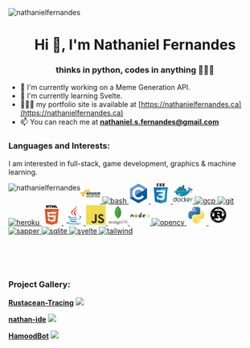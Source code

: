 <p align="left"> 
<img src="https://komarev.com/ghpvc/?username=nathanielfernandes&label=Profile%20views&color=0e75b6&style=flat" alt="nathanielfernandes" />

<h1 align="center">Hi 👋, I'm Nathaniel Fernandes</h1>
<h3 align="center">thinks in python, codes in anything 🧑🏾‍🚀</h3>
</p>

- 🔭 I'm currently working on a Meme Generation API.
- 🌱 I'm currently learning Svelte.
- 👨🏽‍💻 my portfolio site is available at [https://nathanielfernandes.ca](https://nathanielfernandes.ca)
- 📫 You can reach me at **nathaniel.s.fernandes@gmail.com**

<!-- - 🤝 I’m looking for help with my [discord bot](https://github.com/nathanielfernandes/HamoodBot) -->

<h3 align="left">Languages and Interests:</h3>
<p>I am interested in full-stack, game development, graphics & machine learning.</p>
<img align="left" src="https://github-readme-stats.vercel.app/api/top-langs?username=nathanielfernandes&show_icons=true&locale=en&layout=compact&theme=dark" alt="nathanielfernandes" />

<p align="left"> <a href="https://aws.amazon.com" target="_blank" rel="noreferrer"> <img src="https://raw.githubusercontent.com/devicons/devicon/master/icons/amazonwebservices/amazonwebservices-original-wordmark.svg" alt="aws" width="40" height="40"/> </a> <a href="https://www.gnu.org/software/bash/" target="_blank" rel="noreferrer"> <img src="https://www.vectorlogo.zone/logos/gnu_bash/gnu_bash-icon.svg" alt="bash" width="40" height="40"/> </a> <a href="https://www.cprogramming.com/" target="_blank" rel="noreferrer"> <img src="https://raw.githubusercontent.com/devicons/devicon/master/icons/c/c-original.svg" alt="c" width="40" height="40"/> </a> <a href="https://www.w3schools.com/css/" target="_blank" rel="noreferrer"> <img src="https://raw.githubusercontent.com/devicons/devicon/master/icons/css3/css3-original-wordmark.svg" alt="css3" width="40" height="40"/> </a> <a href="https://www.docker.com/" target="_blank" rel="noreferrer"> <img src="https://raw.githubusercontent.com/devicons/devicon/master/icons/docker/docker-original-wordmark.svg" alt="docker" width="40" height="40"/> </a> <a href="https://cloud.google.com" target="_blank" rel="noreferrer"> <img src="https://www.vectorlogo.zone/logos/google_cloud/google_cloud-icon.svg" alt="gcp" width="40" height="40"/> </a> <a href="https://git-scm.com/" target="_blank" rel="noreferrer"> <img src="https://www.vectorlogo.zone/logos/git-scm/git-scm-icon.svg" alt="git" width="40" height="40"/> </a> <a href="https://heroku.com" target="_blank" rel="noreferrer"> <img src="https://www.vectorlogo.zone/logos/heroku/heroku-icon.svg" alt="heroku" width="40" height="40"/> </a> <a href="https://www.w3.org/html/" target="_blank" rel="noreferrer"> <img src="https://raw.githubusercontent.com/devicons/devicon/master/icons/html5/html5-original-wordmark.svg" alt="html5" width="40" height="40"/> </a> <a href="https://www.java.com" target="_blank" rel="noreferrer"> <img src="https://raw.githubusercontent.com/devicons/devicon/master/icons/java/java-original.svg" alt="java" width="40" height="40"/> </a> <a href="https://developer.mozilla.org/en-US/docs/Web/JavaScript" target="_blank" rel="noreferrer"> <img src="https://raw.githubusercontent.com/devicons/devicon/master/icons/javascript/javascript-original.svg" alt="javascript" width="40" height="40"/> </a> <a href="https://www.mongodb.com/" target="_blank" rel="noreferrer"> <img src="https://raw.githubusercontent.com/devicons/devicon/master/icons/mongodb/mongodb-original-wordmark.svg" alt="mongodb" width="40" height="40"/> </a> <a href="https://nodejs.org" target="_blank" rel="noreferrer"> <img src="https://raw.githubusercontent.com/devicons/devicon/master/icons/nodejs/nodejs-original-wordmark.svg" alt="nodejs" width="40" height="40"/> </a> <a href="https://opencv.org/" target="_blank" rel="noreferrer"> <img src="https://www.vectorlogo.zone/logos/opencv/opencv-icon.svg" alt="opencv" width="40" height="40"/> </a> <a href="https://www.python.org" target="_blank" rel="noreferrer"> <img src="https://raw.githubusercontent.com/devicons/devicon/master/icons/python/python-original.svg" alt="python" width="40" height="40"/> </a> <a href="https://www.rust-lang.org" target="_blank" rel="noreferrer"> <img src="https://raw.githubusercontent.com/devicons/devicon/master/icons/rust/rust-plain.svg" alt="rust" width="40" height="40"/> </a> <a href="https://sapper.svelte.dev/" target="_blank" rel="noreferrer"> <img src="https://raw.githubusercontent.com/bestofjs/bestofjs-webui/master/public/logos/sapper.svg" alt="sapper" width="40" height="40"/> </a> <a href="https://www.sqlite.org/" target="_blank" rel="noreferrer"> <img src="https://www.vectorlogo.zone/logos/sqlite/sqlite-icon.svg" alt="sqlite" width="40" height="40"/> </a> <a href="https://svelte.dev" target="_blank" rel="noreferrer"> <img src="https://upload.wikimedia.org/wikipedia/commons/1/1b/Svelte_Logo.svg" alt="svelte" width="40" height="40"/> </a> <a href="https://tailwindcss.com/" target="_blank" rel="noreferrer"> <img src="https://www.vectorlogo.zone/logos/tailwindcss/tailwindcss-icon.svg" alt="tailwind" width="40" height="40"/> </a> </p>

<br>
<br>
<br>
<!-- <p>&nbsp;<img align="center" src="https://github-readme-stats.vercel.app/api?username=nathanielfernandes&show_icons=true&locale=en" alt="nathanielfernandes" /></p> -->

<h3 align="left">Project Gallery:</h3>

[**Rustacean-Tracing**](https://github.com/nathanielfernandes/Rustacean-Tracing)
<a href="https://github.com/nathanielfernandes/Rustacean-Tracing">
<img src="./images/finalrender.png">
</a>

[**nathan-ide**](https://github.com/nathanielfernandes/nathan-ide)
<a href="https://github.com/nathanielfernandes/nathan-ide">
<img src="https://cdn.discordapp.com/attachments/792686378366009354/898395105558417418/unknown.png" >
</a>

[**HamoodBot**](https://github.com/nathanielfernandes/HamoodBot)
<a href="https://github.com/nathanielfernandes/HamoodBot">
<img src="https://cdn.discordapp.com/attachments/829072008733261834/912884343008006174/unknown.png" >
</a>
